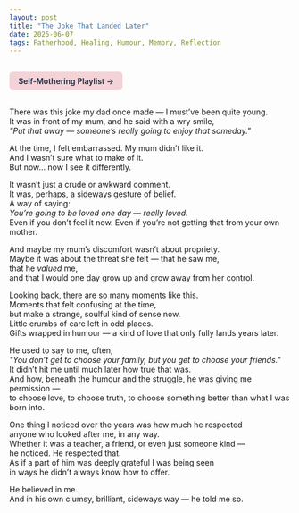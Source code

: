 ```yaml
---
layout: post
title: "The Joke That Landed Later"
date: 2025-06-07
tags: Fatherhood, Healing, Humour, Memory, Reflection
---
```


<a href="https://music.youtube.com/playlist?list=PLuO5E1rh5RqIzePJeOjdXo62gwnYJ748_&si=NvtF0mzI9Sx2IoPu&shuffle=1" 
   target="_blank" 
   class="back-button"
   style="display:inline-block; margin: 1rem auto; background-color: #F4D3D8; color: #1A2D41; padding: 0.5rem 1rem; border-radius: 6px; font-weight: 600; text-decoration: none;">
  Self‑Mothering Playlist →
</a>

There was this joke my dad once made — I must’ve been quite young.  
It was in front of my mum, and he said with a wry smile,  
_"Put that away — someone’s really going to enjoy that someday."_

At the time, I felt embarrassed. My mum didn’t like it.  
And I wasn’t sure what to make of it.  
But now… now I see it differently.

It wasn’t just a crude or awkward comment.  
It was, perhaps, a sideways gesture of belief.  
A way of saying:  
*You’re going to be loved one day — really loved.*  
Even if you don’t feel it now. Even if you’re not getting that from your own mother.  

And maybe my mum’s discomfort wasn’t about propriety.  
Maybe it was about the threat she felt — that he saw me,  
that he *valued* me,  
and that I would one day grow up and grow away from her control.

Looking back, there are so many moments like this.  
Moments that felt confusing at the time,  
but make a strange, soulful kind of sense now.  
Little crumbs of care left in odd places.  
Gifts wrapped in humour — a kind of love that only fully lands years later.

He used to say to me, often,  
_"You don’t get to choose your family, but you get to choose your friends."_  
It didn’t hit me until much later how true that was.  
And how, beneath the humour and the struggle, he was giving me permission —  
to choose love, to choose truth, to choose something better than what I was born into.

One thing I noticed over the years was how much he respected  
anyone who looked after me, in any way.  
Whether it was a teacher, a friend, or even just someone kind —  
he noticed. He respected that.  
As if a part of him was deeply grateful I was being seen  
in ways he didn’t always know how to offer.

He believed in me.  
And in his own clumsy, brilliant, sideways way — he told me so.